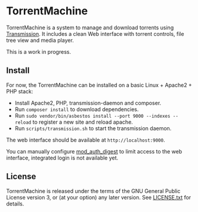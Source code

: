 # TorrentMachine

TorrentMachine is a system to manage and download torrents using [Transmission](https://transmissionbt.com/). It includes a clean Web interface with torrent controls, file tree view and media player.

This is a work in progress.

## Install

For now, the TorrentMachine can be installed on a basic Linux + Apache2 + PHP stack:

* Install Apache2, PHP, transmission-daemon and composer.
* Run `composer install` to download dependencies.
* Run `sudo vendor/bin/asbestos install --port 9000 --indexes --reload` to register a new site and reload apache.
* Run `scripts/transmission.sh` to start the transmission daemon.

The web interface should be available at `http://localhost:9000`.

You can manually configure [mod_auth_digest](http://httpd.apache.org/docs/current/mod/mod_auth_digest.html) to limit access to the web interface, integrated login is not available yet.

## License

TorrentMachine is released under the terms of the GNU General Public License version 3, or (at your option) any later version. See [LICENSE.txt](LICENSE.txt) for details.
